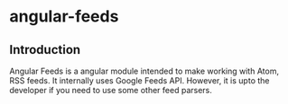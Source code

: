 angular-feeds
=============
## Introduction
Angular Feeds is a angular module intended to make working with Atom, RSS feeds. It internally uses Google Feeds API. 
However, it is upto the developer if you need to use some other feed parsers. 
